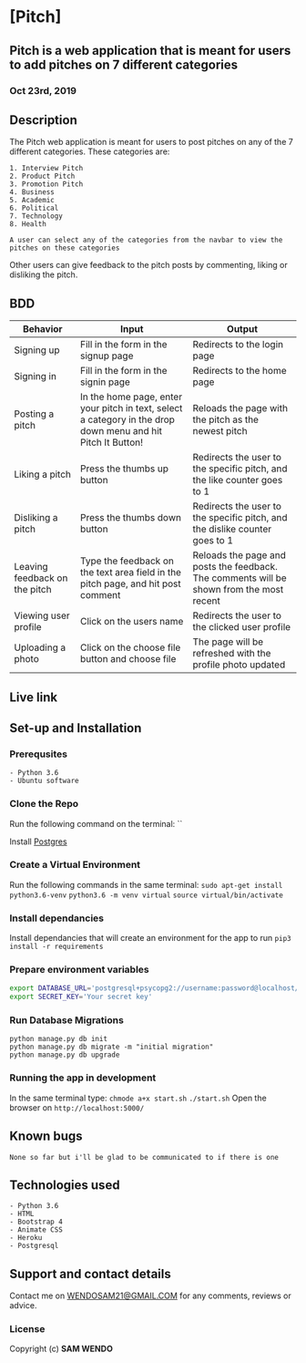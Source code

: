 # [Pitch]

## Pitch  is a web application that is meant for users to add pitches on 7 different categories

### Oct 23rd, 2019

## Description
The Pitch web application is meant for users to post pitches on any of the 7 different categories. These categories are:

    1. Interview Pitch
    2. Product Pitch
    3. Promotion Pitch
    4. Business
    5. Academic
    6. Political
    7. Technology
    8. Health

    A user can select any of the categories from the navbar to view the pitches on these categories

Other users can give feedback to the pitch posts by commenting, liking or disliking the pitch. 

## BDD

| Behavior            | Input                         | Output                        | 
| ------------------- | ----------------------------- | ----------------------------- |
| Signing up | Fill in the form in the signup page | Redirects to the login page |
| Signing in | Fill in the form in the signin page | Redirects to the home page |
| Posting a pitch | In the home page, enter your pitch in text, select a category in the drop down menu and hit Pitch It Button! | Reloads the page with the pitch as the newest pitch |
| Liking a pitch | Press the thumbs up button | Redirects the user to the specific pitch, and the like counter goes to 1 |
| Disliking a pitch | Press the thumbs down button | Redirects the user to the specific pitch, and the dislike counter goes to 1 |
| Leaving feedback on the pitch | Type the feedback on the text area field in the pitch page, and hit post comment | Reloads the page and posts the feedback. The comments will be shown from the most recent |
| Viewing user profile | Click on the users name | Redirects the user to the clicked user profile |
| Uploading a photo | Click on the choose file button and choose file | The page will be refreshed with the profile photo updated |

## Live link

## Set-up and Installation

### Prerequsites
    - Python 3.6
    - Ubuntu software

### Clone the Repo
Run the following command on the terminal:
``

Install [Postgres](https://www.postgresql.org/download/)

### Create a Virtual Environment
Run the following commands in the same terminal:
`sudo apt-get install python3.6-venv`
`python3.6 -m venv virtual`
`source virtual/bin/activate`

### Install dependancies
Install dependancies that will create an environment for the app to run
`pip3 install -r requirements`

### Prepare environment variables
```bash
export DATABASE_URL='postgresql+psycopg2://username:password@localhost/pitchit'
export SECRET_KEY='Your secret key'
```
### Run Database Migrations
```
python manage.py db init
python manage.py db migrate -m "initial migration"
python manage.py db upgrade
```
### Running the app in development
In the same terminal type:
`chmode a+x start.sh`
`./start.sh`
Open the browser on `http://localhost:5000/`

## Known bugs

```None so far but i'll be glad to be communicated to if there is one ```

## Technologies used
    - Python 3.6
    - HTML
    - Bootstrap 4
    - Animate CSS
    - Heroku
    - Postgresql

## Support and contact details
Contact me on WENDOSAM21@GMAIL.COM for any comments, reviews or advice.

### License
Copyright (c) **SAM WENDO**


